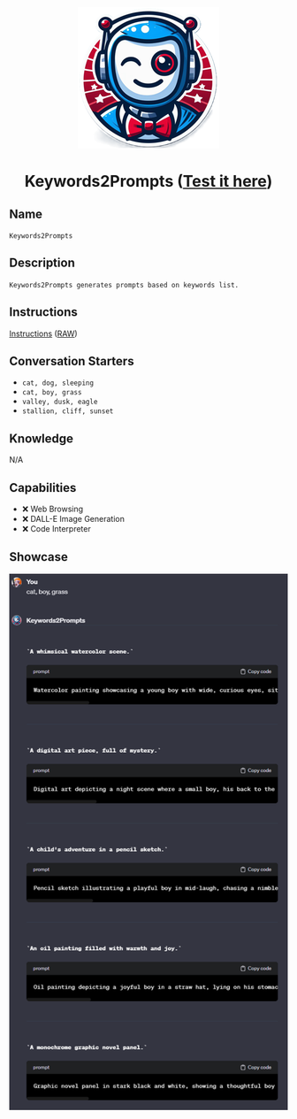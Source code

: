 <div align="center">

![Logo](../../../media/mygpts_logo256.png)

# Keywords2Prompts ([Test it here](https://chat.openai.com/g/g-PoFJfHLY1-keywords2prompts))

</div>

## Name

`Keywords2Prompts`

## Description

`Keywords2Prompts generates prompts based on keywords list.`

## Instructions

[Instructions](https://github.com/innovatodev/MyGPTs/blob/main/GPTs/Image/Keywords2Prompts/Instructions.md)
([RAW](https://github.com/innovatodev/MyGPTs/raw/main/GPTs/Image/Keywords2Prompts/Instructions.md))

## Conversation Starters

- `cat, dog, sleeping`
- `cat, boy, grass`
- `valley, dusk, eagle`
- `stallion, cliff, sunset`

## Knowledge

N/A

## Capabilities

- ❌ Web Browsing
- ❌ DALL-E Image Generation
- ❌ Code Interpreter

## Showcase

<div align="center">

![Logo](../../../media/Keywords2Prompts_Showcase1.png)

</div>
